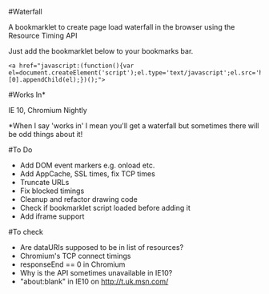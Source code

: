 #Waterfall

A bookmarklet to create page load waterfall in the browser using the Resource Timing API

Just add the bookmarklet below to your bookmarks bar.

```
<a href="javascript:(function(){var el=document.createElement('script');el.type='text/javascript';el.src='https://raw.github.com/andydavies/waterfall.js';document.getElementsByTagName('body')[0].appendChild(el);})();">
```

#Works In*

IE 10, Chromium Nightly

*When I say 'works in' I mean you'll get a waterfall but sometimes there will be odd things about it!

#To Do

- Add DOM event markers e.g. onload etc.
- Add AppCache, SSL times, fix TCP times
- Truncate URLs
- Fix blocked timings
- Cleanup and refactor drawing code
- Check if bookmarklet script loaded before adding it
- Add iframe support

#To check

- Are dataURIs supposed to be in list of resources?
- Chromium's TCP connect timings
- responseEnd == 0 in Chromium
- Why is the API sometimes unavailable in IE10?
- "about:blank" in IE10 on http://t.uk.msn.com/

